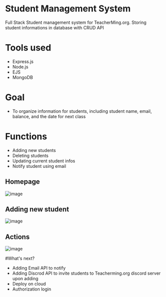 # Student Management System

Full Stack Student management system for TeacherMing.org.
Storing student informations in database with CRUD API

# Tools used
- Express.js
- Node.js 
- EJS
- MongoDB


# Goal
- To organize information for students, including student name, email, balance, and the date for next class

# Functions
- Adding new students
- Deleting students
- Updating current student infos
- Notify student using email

## Homepage
![image](https://user-images.githubusercontent.com/99563611/185019164-447263c5-56e6-405b-ab9d-759c961357a7.png)

## Adding new student
![image](https://user-images.githubusercontent.com/99563611/185019447-c96d92d2-4399-4cac-8d60-0e4e4baa1a97.png)

## Actions
![image](https://user-images.githubusercontent.com/99563611/185019504-4f44b9f9-413f-4798-95d4-3410af33c659.png)

#What's next?
- Adding Email API to notify
- Adding Discrod API to invite students to Teacherming.org discord server upon adding
- Deploy on cloud 
- Authorization login

